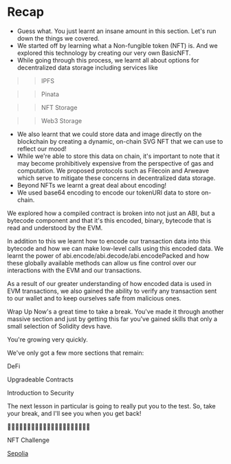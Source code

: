 # Recap
- Guess what. You just learnt an insane amount in this section. Let's run down the things we covered.
- We started off by learning what a Non-fungible token (NFT) is. And we explored this technology by creating our very own BasicNFT.
- While going through this process, we learnt all about options for decentralized data storage including services like

>> IPFS

>> Pinata

>> NFT Storage

>> Web3 Storage

- We also learnt that we could store data and image directly on the blockchain by creating a dynamic, on-chain SVG NFT that we can use to reflect our mood!
- While we're able to store this data on chain, it's important to note that it may become prohibitively expensive from the perspective of gas and computation. We proposed protocols such as Filecoin and Arweave which serve to mitigate these concerns in decentralized data storage.
- Beyond NFTs we learnt a great deal about encoding!
- We used base64 encoding to encode our tokenURI data to store on-chain.

We explored how a compiled contract is broken into not just an ABI, but a bytecode component and that it's this encoded, binary, bytecode that is read and understood by the EVM.

In addition to this we learnt how to encode our transaction data into this bytecode and how we can make low-level calls using this encoded data. We learnt the power of abi.encode/abi.decode/abi.encodePacked and how these globally available methods can allow us fine control over our interactions with the EVM and our transactions.

As a result of our greater understanding of how encoded data is used in EVM transactions, we also gained the ability to verify any transaction sent to our wallet and to keep ourselves safe from malicious ones.


Wrap Up
Now's a great time to take a break. You've made it through another massive section and just by getting this far you've gained skills that only a small selection of Solidity devs have.

You're growing very quickly.

We've only got a few more sections that remain:

DeFi

Upgradeable Contracts

Introduction to Security

The next lesson in particular is going to really put you to the test. So, take your break, and I'll see you when you get back!

🎊🎊🎊🎊🎊🎊🎊🎊🎊🎊🎊🎊🎊🎊🎊🎊🎊🎊🎊🎊🎊

NFT Challenge

[Sepolia](https://sepolia.etherscan.io/address/0x93c7A945af9c453a8c932bf47683B5eB8C2F8792#code)
